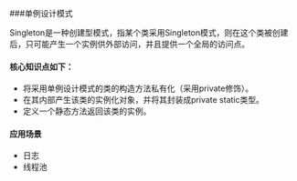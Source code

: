 ###单例设计模式

Singleton是一种创建型模式，指某个类采用Singleton模式，则在这个类被创建后，只可能产生一个实例供外部访问，并且提供一个全局的访问点。

#### 核心知识点如下：

- 将采用单例设计模式的类的构造方法私有化（采用private修饰）。
- 在其内部产生该类的实例化对象，并将其封装成private static类型。
- 定义一个静态方法返回该类的实例。

#### 应用场景

- 日志
- 线程池